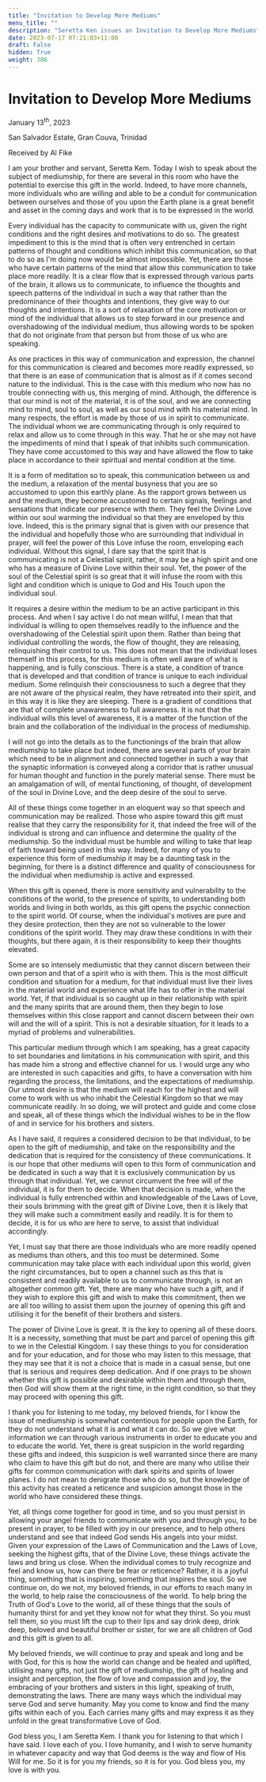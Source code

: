 ```yaml
---
title: "Invitation to Develop More Mediums"
menu_title: ""
description: "Seretta Ken issues an Invitation to Develop More Mediums"
date: 2023-07-17 07:21:03+11:00
draft: False
hidden: True
weight: 386
---
```

# Invitation to Develop More Mediums

January 13<sup>th</sup>, 2023

San Salvador Estate, Gran Couva, Trinidad

Received by Al Fike  



I am your brother and servant, Seretta Kem. Today I wish to speak about the subject of mediumship, for there are several in this room who have the potential to exercise this gift in the world. Indeed, to have more channels, more individuals who are willing and able to be a conduit for communication between ourselves and those of you upon the Earth plane is a great benefit and asset in the coming days and work that is to be expressed in the world.    

Every individual has the capacity to communicate with us, given the right conditions and the right desires and motivations to do so. The greatest impediment to this is the mind that is often very entrenched in certain patterns of thought and conditions which inhibit this communication, so that to do so as I'm doing now would be almost impossible. Yet, there are those who have certain patterns of the mind that allow this communication to take place more readily. It is a clear flow that is expressed through various parts of the brain, it allows us to communicate, to influence the thoughts and speech patterns of the individual in such a way that rather than the predominance of their thoughts and intentions, they give way to our thoughts and intentions. It is a sort of relaxation of the core motivation or mind of the individual that allows us to step forward in our presence and overshadowing of the individual medium, thus allowing words to be spoken that do not originate from that person but from those of us who are speaking. 

As one practices in this way of communication and expression, the channel for this communication is cleared and becomes more readily expressed, so that there is an ease of communication that is almost as if it comes second nature to the individual. This is the case with this medium who now has no trouble connecting with us, this merging of mind. Although, the difference is that our mind is not of the material, it is of the soul, and we are connecting mind to mind, soul to soul, as well as our soul mind with his material mind. In many respects, the effort is made by those of us in spirit to communicate. The individual whom we are communicating through is only required to relax and allow us to come through in this way. That he or she may not have the impediments of mind that I speak of that inhibits such communication. They have come accustomed to this way and have allowed the flow to take place in accordance to their spiritual and mental condition at the time. 

It is a form of meditation so to speak, this communication between us and the medium, a relaxation of the mental busyness that you are so accustomed to upon this earthly plane. As the rapport grows between us and the medium, they become accustomed to certain signals, feelings and sensations that indicate our presence with them. They feel the Divine Love within our soul warming the individual so that they are enveloped by this love. Indeed, this is the primary signal that is given with our presence that the individual and hopefully those who are surrounding that individual in prayer, will feel the power of this Love infuse the room, enveloping each individual. Without this signal, I dare say that the spirit that is communicating is not a Celestial spirit, rather, it may be a high spirit and one who has a measure of Divine Love within their soul. Yet, the power of the soul of the Celestial spirit is so great that it will infuse the room with this light and condition which is unique to God and His Touch upon the individual soul.

It requires a desire within the medium to be an active participant in this process. And when I say active I do not mean willful, I mean that that individual is willing to open themselves readily to the influence and the overshadowing of the Celestial spirit upon them. Rather than being that individual controlling the words, the flow of thought, they are releasing, relinquishing their control to us. This does not mean that the individual loses themself in this process, for this medium is often well aware of what is happening, and is fully conscious. There is a state, a condition of trance that is developed and that condition of trance is unique to each individual medium. Some relinquish their consciousness to such a degree that they are not aware of the physical realm, they have retreated into their spirit, and in this way it is like they are sleeping. There is a gradient of conditions that are that of complete unawareness to full awareness. It is not that the individual wills this level of awareness, it is a matter of the function of the brain and the collaboration of the individual in the process of mediumship. 

I will not go into the details as to the functionings of the brain that allow mediumship to take place but indeed, there are several parts of your brain which need to be in alignment and connected together in such a way that the synaptic information is conveyed along a corridor that is rather unusual for human thought and function in the purely material sense. There must be an amalgamation of will, of mental functioning, of thought, of development of the soul in Divine Love, and the deep desire of the soul to serve. 

All of these things come together in an eloquent way so that speech and communication may be realized. Those who aspire toward this gift must realise that they carry the responsibility for it, that indeed the free will of the individual is strong and can influence and determine the quality of the mediumship. So the individual must be humble and willing to take that leap of faith toward being used in this way. Indeed, for many of you to experience this form of mediumship it may be a daunting task in the beginning, for there is a distinct difference and quality of consciousness for the individual when mediumship is active and expressed. 

When this gift is opened, there is more sensitivity and vulnerability to the conditions of the world, to the presence of spirits, to understanding both worlds and living in both worlds, as this gift opens the psychic connection to the spirit world. Of course, when the individual's motives are pure and they desire protection, then they are not so vulnerable to the lower conditions of the spirit world. They may draw these conditions in with their thoughts, but there again, it is their responsibility to keep their thoughts elevated. 

Some are so intensely mediumistic that they cannot discern between their own person and that of a spirit who is with them. This is the most difficult condition and situation for a medium, for that individual must live their lives in the material world and experience what life has to offer in the material world. Yet, if that individual is so caught up in their relationship with spirit and the many spirits that are around them, then they begin to lose themselves within this close rapport and cannot discern between their own will and the will of a spirit. This is not a desirable situation, for it leads to a myriad of problems and vulnerabilities. 

This particular medium through which I am speaking, has a great capacity to set boundaries and limitations in his communication with spirit, and this has made him a strong and effective channel for us. I would urge any who are interested in such capacities and gifts, to have a conversation with him regarding the process, the limitations, and the expectations of mediumship. Our utmost desire is that the medium will reach for the highest and will come to work with us who inhabit the Celestial Kingdom so that we may communicate readily. In so doing, we will protect and guide and come close and speak, all of these things which the individual wishes to be in the flow of and in service for his brothers and sisters. 

As I have said, it requires a considered decision to be that individual, to be open to the gift of mediumship, and  take on the responsibility and the dedication that is required for the consistency of these communications. It is our hope that other mediums will open to this form of communication and be dedicated in such a way that it is exclusively communication by us through that individual. Yet, we cannot circumvent the free will of the individual, it is for them to decide. When that decision is made, when the individual is fully entrenched within and knowledgeable of the Laws of Love, their souls brimming with the great gift of Divine Love, then it is likely that they will make such a commitment easily and readily. It is for them to decide, it is for us who are here to serve, to assist that individual accordingly. 

Yet, I must say that there are those individuals who are more readily opened as mediums than others, and this too must be determined. Some communication may take place with each individual upon this world, given the right circumstances, but to open a channel such as this that is consistent and readily available to us to communicate through, is not an altogether common gift. Yet, there are many who have such a gift, and if they wish to explore this gift and wish to make this commitment, then we are all too willing to assist them upon the journey of opening this gift and utilising it for the benefit of their brothers and sisters.

The power of Divine Love is great. It is the key to opening all of these doors. It is a necessity, something that must be part and parcel of opening this gift to we in the Celestial Kingdom. I say these things to you for consideration and for your education, and for those who may listen to this message, that they may see that it is not a choice that is made in a casual sense, but one that is serious and requires deep dedication. And if one prays to be shown whether this gift is possible and desirable within them and through them, then God will show them at the right time, in the right condition, so that they may proceed with opening this gift.
 
I thank you for listening to me today, my beloved friends, for I know the issue of mediumship is somewhat contentious for people upon the Earth, for they do not understand what it is and what it can do. So we give what information we can through various instruments in order to educate you and to educate the world. Yet, there is great suspicion in the world regarding these gifts and indeed, this suspicion is well warranted since there are many who claim to have this gift but do not, and there are many who utilise their gifts for common communication with dark spirits and spirits of lower planes. I do not mean to denigrate those who do so, but the knowledge of this activity has created a reticence and suspicion amongst those in the world who have considered these things. 

Yet, all things come together for good in time, and so you must persist in allowing your angel friends to communicate with you and through you, to be present in prayer, to be filled with joy in our presence, and to help others understand and see that indeed God sends His angels into your midst. Given your expression of the Laws of Communication and the Laws of Love, seeking the highest gifts, that of the Divine Love, these things activate the laws and bring us close. When the individual comes to truly recognize and feel and know us, how can there be fear or reticence? Rather, it is a joyful thing, something that is inspiring, something that inspires the soul. So we continue on, do we not, my beloved friends, in our efforts to reach many in the world, to help raise the consciousness of the world. To help bring the Truth of God's Love to the world, all of these things that the souls of humanity thirst for and yet they know not for what they thirst. So you must tell them, so you must lift the cup to their lips and say drink deep, drink deep, beloved and beautiful brother or sister, for we are all children of God and this gift is given to all. 

My beloved friends, we will continue to pray and speak and long and be with God, for this is how the world can change and be healed and uplifted, utilising many gifts, not just the gift of mediumship, the gift of healing and insight and perception, the flow of love and compassion and joy, the embracing of your brothers and sisters in this light, speaking of truth, demonstrating the laws. There are many ways which the individual may serve God and serve humanity. May you come to know and find the many gifts within each of you. Each carries many gifts and may express it as they unfold in the great transformative Love of God. 

God bless you, I am Seretta Kem. I thank you for listening to that which I have said. I love each of you. I love humanity, and I wish to serve humanity in whatever capacity and way that God deems is the way and flow of His Will for me. So it is for you my friends, so it is for you. God bless you, my love is with you.